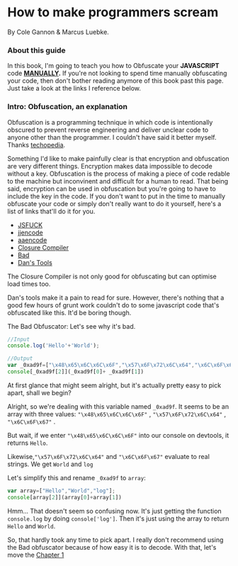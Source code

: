 # How to make programmers scream
By Cole Gannon & Marcus Luebke.
### About this guide
In this book, I'm going to teach you how to Obfuscate your **JAVASCRIPT** code **[MANUALLY](https://en.wikipedia.org/wiki/Manual).** If you're not looking to spend time manually obfuscating your code, then don't bother reading anymore of this book past this page. Just take a look at the links I reference below.
### Intro: Obfuscation, an explanation
Obfuscation is a programming technique in which code is intentionally obscured to prevent reverse engineering and deliver unclear code to anyone other than the programmer. I couldn't have said it better myself. Thanks [techopedia](https://www.techopedia.com/definition/16375/obfuscation).

Something I'd like to make painfully clear is that encryption and obfuscation are very different things. Encryption makes data impossible to decode without a key. Obfuscation is the process of making a piece of code redable to the machine but inconvinent and difficult for a human to read. That being said, encryption can be used in obfuscation but you're going to have to include the key in the code. If you don't want to put in the time to manually obfuscate your code or simply don't really want to do it yourself, here's a list of links that'll do it for you.

- [JSFUCK](http://www.jsfuck.com/)
- [jjencode](http://utf-8.jp/public/jjencode.html)
- [aaencode](http://utf-8.jp/public/aaencode.html)
- [Closure Compiler](https://closure-compiler.appspot.com/home)
- [Bad](https://javascriptobfuscator.com/)
- [Dan's Tools](http://www.danstools.com/javascript-obfuscate/index.php)

The Closure Compiler is not only good for obfuscating but can optimise load times too.

Dan's tools make it a pain to read for sure. However, there's nothing that a good few hours of grunt work couldn't do to some javascript code that's obfuscated like this. It'd be boring though.

The Bad Obfuscator: Let's see why it's bad.
```Javascript
//Input
console.log('Hello'+'World');
```
```Javascript
//Output
var _0xad9f=["\x48\x65\x6C\x6C\x6F","\x57\x6F\x72\x6C\x64","\x6C\x6F\x67"];
console[_0xad9f[2]](_0xad9f[0]+ _0xad9f[1])
```
At first glance that might seem alright, but it's actually pretty easy to pick apart, shall we begin?

Alright, so we're dealing with this variable named `_0xad9f`. It seems to be an array with three values:  `"\x48\x65\x6C\x6C\x6F"` , `"\x57\x6F\x72\x6C\x64"` , `"\x6C\x6F\x67"` .

But wait, if we enter `"\x48\x65\x6C\x6C\x6F"` into our console on devtools, it returns `Hello`.

Likewise,`"\x57\x6F\x72\x6C\x64"` and `"\x6C\x6F\x67"` evaluate to real strings. We get `World` and `log`

Let's simplify this and rename `_0xad9f` to `array`:
```Javascript
var array=["Hello","World","log"];
console[array[2]](array[0]+array[1])
```
Hmm... That doesn't seem so confusing now. It's just getting the function `console.log` by doing `console['log']`. Then it's just using the array to return `Hello` and `World`.

So, that hardly took any time to pick apart. I really don't recommend using the Bad obfuscator because of how easy it is to decode. With that, let's move the [Chapter 1](ch1.md)
